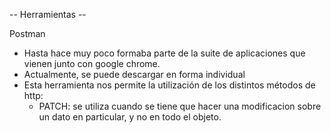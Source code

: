 -- Herramientas --

Postman
- Hasta hace muy poco formaba parte de la suite de aplicaciones que vienen junto con google chrome.
- Actualmente, se puede descargar en forma individual
- Esta herramienta nos permite la utilización de los distintos métodos de http:
  * PATCH: se utiliza cuando se tiene que hacer una modificacion sobre un dato en particular, y no en todo el objeto.
